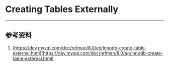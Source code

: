 # Creating Tables Externally


---

## 参考资料
1. [https://dev.mysql.com/doc/refman/8.0/en/innodb-create-table-external.html](https://dev.mysql.com/doc/refman/8.0/en/innodb-create-table-external.html)